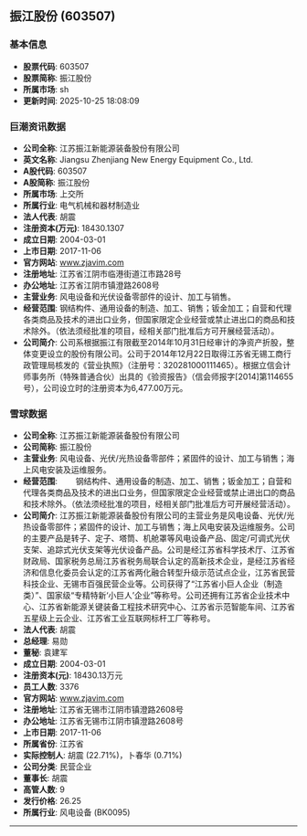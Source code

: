 ## 振江股份 (603507)

### 基本信息

- **股票代码**: 603507
- **股票简称**: 振江股份
- **所属市场**: sh
- **更新时间**: 2025-10-25 18:08:09

### 巨潮资讯数据

- **公司全称**: 江苏振江新能源装备股份有限公司
- **英文名称**: Jiangsu Zhenjiang New Energy Equipment Co., Ltd.
- **A股代码**: 603507
- **A股简称**: 振江股份
- **所属市场**: 上交所
- **所属行业**: 电气机械和器材制造业
- **法人代表**: 胡震
- **注册资本(万元)**: 18430.1307
- **成立日期**: 2004-03-01
- **上市日期**: 2017-11-06
- **官方网站**: www.zjavim.com
- **注册地址**: 江苏省江阴市临港街道江市路28号
- **办公地址**: 江苏省江阴市镇澄路2608号
- **主营业务**: 风电设备和光伏设备零部件的设计、加工与销售。
- **经营范围**: 钢结构件、通用设备的制造、加工、销售；钣金加工；自营和代理各类商品及技术的进出口业务，但国家限定企业经营或禁止进出口的商品和技术除外。（依法须经批准的项目，经相关部门批准后方可开展经营活动）。
- **公司简介**: 公司系根据振江有限截至2014年10月31日经审计的净资产折股，整体变更设立的股份有限公司。公司于2014年12月22日取得江苏省无锡工商行政管理局核发的《营业执照》（注册号：320281000111465）。根据立信会计师事务所（特殊普通合伙）出具的《验资报告》（信会师报字[2014]第114655号），公司设立时的注册资本为6,477.00万元。

### 雪球数据

- **公司全称**: 江苏振江新能源装备股份有限公司
- **公司简称**: 振江股份
- **主营业务**: 风电设备、光伏/光热设备零部件；紧固件的设计、加工与销售；海上风电安装及运维服务。
- **经营范围**: 　　钢结构件、通用设备的制造、加工、销售；钣金加工；自营和代理各类商品及技术的进出口业务，但国家限定企业经营或禁止进出口的商品和技术除外。（依法须经批准的项目，经相关部门批准后方可开展经营活动）。
- **公司简介**: 江苏振江新能源装备股份有限公司的主营业务是风电设备、光伏/光热设备零部件；紧固件的设计、加工与销售；海上风电安装及运维服务。公司的主要产品是转子、定子、塔筒、机舱罩等风电设备产品、固定/可调式光伏支架、追踪式光伏支架等光伏设备产品。公司是经江苏省科学技术厅、江苏省财政局、国家税务总局江苏省税务局联合认定的高新技术企业，是经江苏省经济和信息化委员会认定的江苏省两化融合转型升级示范试点企业，江苏省民营科技企业、无锡市百强民营企业等。公司获得了“江苏省小巨人企业（制造类）”、国家级“专精特新‘小巨人’企业”等称号。公司还拥有江苏省企业技术中心、江苏省新能源关键装备工程技术研究中心、江苏省示范智能车间、江苏省五星级上云企业、江苏省工业互联网标杆工厂等称号。
- **法人代表**: 胡震
- **总经理**: 易勋
- **董秘**: 袁建军
- **成立日期**: 2004-03-01
- **注册资本(元)**: 18430.13万元
- **员工人数**: 3376
- **官方网站**: www.zjavim.com
- **注册地址**: 江苏省无锡市江阴市镇澄路2608号
- **办公地址**: 江苏省无锡市江阴市镇澄路2608号
- **上市日期**: 2017-11-06
- **所属省份**: 江苏省
- **实际控制人**: 胡震 (22.71%)，卜春华 (0.71%)
- **公司分类**: 民营企业
- **董事长**: 胡震
- **高管人数**: 9
- **发行价格**: 26.25
- **所属行业**: 风电设备 (BK0095)

---